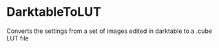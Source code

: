 # DarktableToLUT
Converts the settings from a set of images edited in darktable to a .cube LUT file
